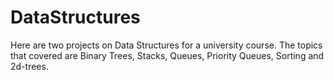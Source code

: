 # DataStructures
Here are two projects on Data Structures for a university course.
The topics that covered are Binary Trees, Stacks, Queues, Priority Queues, Sorting and 2d-trees.
